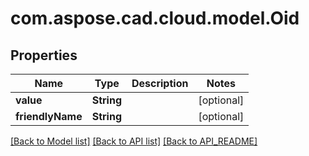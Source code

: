 
# com.aspose.cad.cloud.model.Oid

## Properties
Name | Type | Description | Notes
------------ | ------------- | ------------- | -------------
**value** | **String** |  |  [optional]
**friendlyName** | **String** |  |  [optional]


[[Back to Model list]](API_README.md#documentation-for-models) [[Back to API list]](API_README.md#documentation-for-api-endpoints) [[Back to API_README]](API_README.md)

